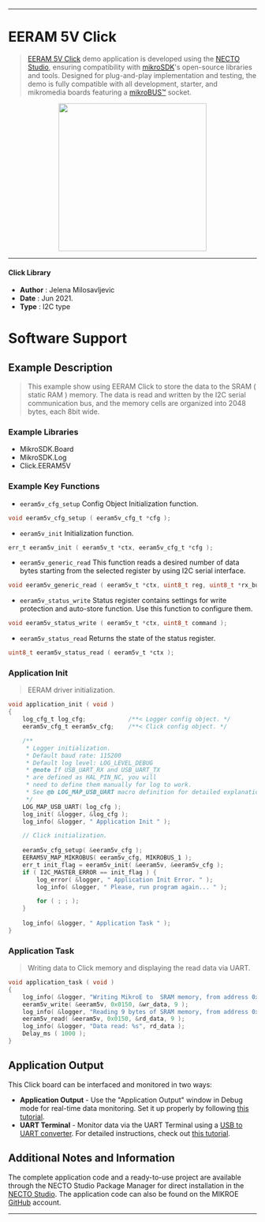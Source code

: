
---
# EERAM 5V Click

> [EERAM 5V Click](https://www.mikroe.com/?pid_product=MIKROE-2729) demo application is developed using
the [NECTO Studio](https://www.mikroe.com/necto), ensuring compatibility with [mikroSDK](https://www.mikroe.com/mikrosdk)'s
open-source libraries and tools. Designed for plug-and-play implementation and testing, the demo is fully compatible with
all development, starter, and mikromedia boards featuring a [mikroBUS&trade;](https://www.mikroe.com/mikrobus) socket.

<p align="center">
  <img src="https://www.mikroe.com/?pid_product=MIKROE-2729&image=1" height=300px>
</p>

---

#### Click Library

- **Author**        : Jelena Milosavljevic
- **Date**          : Jun 2021.
- **Type**          : I2C type

# Software Support

## Example Description

> This example show using EERAM Click to store the data to the SRAM ( static RAM ) memory.
The data is read and written by the I2C serial communication bus, and the memory cells 
are organized into 2048 bytes, each 8bit wide.

### Example Libraries

- MikroSDK.Board
- MikroSDK.Log
- Click.EERAM5V

### Example Key Functions

- `eeram5v_cfg_setup` Config Object Initialization function.
```c
void eeram5v_cfg_setup ( eeram5v_cfg_t *cfg );
```

- `eeram5v_init` Initialization function.
```c
err_t eeram5v_init ( eeram5v_t *ctx, eeram5v_cfg_t *cfg );
```

- `eeram5v_generic_read` This function reads a desired number of data bytes starting from the selected register by using I2C serial interface.
```c
void eeram5v_generic_read ( eeram5v_t *ctx, uint8_t reg, uint8_t *rx_buf, uint8_t rx_len );
```

- `eeram5v_status_write` Status register contains settings for write protection and auto-store function. Use this function to configure them.
```c
void eeram5v_status_write ( eeram5v_t *ctx, uint8_t command );
```

- `eeram5v_status_read` Returns the state of the status register.
```c
uint8_t eeram5v_status_read ( eeram5v_t *ctx );
```

### Application Init

> EERAM driver initialization.

```c
void application_init ( void ) 
{
    log_cfg_t log_cfg;            /**< Logger config object. */
    eeram5v_cfg_t eeram5v_cfg;    /**< Click config object. */

    /** 
     * Logger initialization.
     * Default baud rate: 115200
     * Default log level: LOG_LEVEL_DEBUG
     * @note If USB_UART_RX and USB_UART_TX 
     * are defined as HAL_PIN_NC, you will 
     * need to define them manually for log to work. 
     * See @b LOG_MAP_USB_UART macro definition for detailed explanation.
     */
    LOG_MAP_USB_UART( log_cfg );
    log_init( &logger, &log_cfg );
    log_info( &logger, " Application Init " );

    // Click initialization.
    
    eeram5v_cfg_setup( &eeram5v_cfg );
    EERAM5V_MAP_MIKROBUS( eeram5v_cfg, MIKROBUS_1 );
    err_t init_flag = eeram5v_init( &eeram5v, &eeram5v_cfg );
    if ( I2C_MASTER_ERROR == init_flag ) {
        log_error( &logger, " Application Init Error. " );
        log_info( &logger, " Please, run program again... " );

        for ( ; ; );
    }
    
    log_info( &logger, " Application Task " );
}
```

### Application Task

> Writing data to Click memory and displaying the read data via UART. 

```c
void application_task ( void ) 
{
    log_info( &logger, "Writing MikroE to  SRAM memory, from address 0x0150:" );
    eeram5v_write( &eeram5v, 0x0150, &wr_data, 9 );
    log_info( &logger, "Reading 9 bytes of SRAM memory, from address 0x0150:" );
    eeram5v_read( &eeram5v, 0x0150, &rd_data, 9 );
    log_info( &logger, "Data read: %s", rd_data );
    Delay_ms ( 1000 );
}
```

## Application Output

This Click board can be interfaced and monitored in two ways:
- **Application Output** - Use the "Application Output" window in Debug mode for real-time data monitoring.
Set it up properly by following [this tutorial](https://www.youtube.com/watch?v=ta5yyk1Woy4).
- **UART Terminal** - Monitor data via the UART Terminal using
a [USB to UART converter](https://www.mikroe.com/click/interface/usb?interface*=uart,uart). For detailed instructions,
check out [this tutorial](https://help.mikroe.com/necto/v2/Getting%20Started/Tools/UARTTerminalTool).

## Additional Notes and Information

The complete application code and a ready-to-use project are available through the NECTO Studio Package Manager for 
direct installation in the [NECTO Studio](https://www.mikroe.com/necto). The application code can also be found on
the MIKROE [GitHub](https://github.com/MikroElektronika/mikrosdk_click_v2) account.

---
